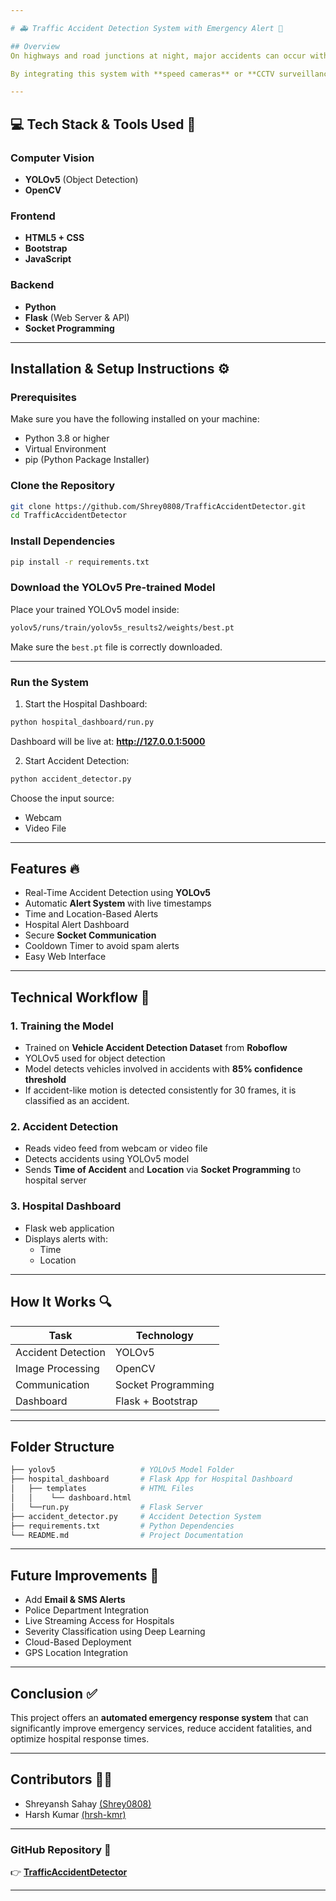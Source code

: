```yaml
---

# 🚑 Traffic Accident Detection System with Emergency Alert 🚨

## Overview
On highways and road junctions at night, major accidents can occur without anyone nearby to call for help—especially if the injured person is unable to do so. This project aims to **automatically detect road accidents** using real-time surveillance camera feeds and **notify the nearest government hospital** immediately.

By integrating this system with **speed cameras** or **CCTV surveillance systems**, the hospital can remotely receive accident alerts along with the **time of the accident** and **camera location**. This system will enable faster emergency response and potentially save lives.

---
```


## 💻 Tech Stack & Tools Used 🔧
### Computer Vision  
- **YOLOv5** (Object Detection)  
- **OpenCV**
  
### Frontend  
- **HTML5 + CSS**  
- **Bootstrap**  
- **JavaScript**
  
### Backend  
- **Python**  
- **Flask** (Web Server & API)  
- **Socket Programming**  

---

## Installation & Setup Instructions ⚙️

### Prerequisites  
Make sure you have the following installed on your machine:  
- Python 3.8 or higher  
- Virtual Environment  
- pip (Python Package Installer)  

### Clone the Repository
```bash
git clone https://github.com/Shrey0808/TrafficAccidentDetector.git
cd TrafficAccidentDetector
```

### Install Dependencies
```bash
pip install -r requirements.txt
```

### Download the YOLOv5 Pre-trained Model
Place your trained YOLOv5 model inside:
```bash
yolov5/runs/train/yolov5s_results2/weights/best.pt
```
Make sure the `best.pt` file is correctly downloaded.

---

### Run the System
1. Start the Hospital Dashboard:
```bash
python hospital_dashboard/run.py
```
Dashboard will be live at: **http://127.0.0.1:5000**

2. Start Accident Detection:
```bash
python accident_detector.py
```
Choose the input source:
- Webcam
- Video File

---

## Features 🔥
- Real-Time Accident Detection using **YOLOv5**
- Automatic **Alert System** with live timestamps
- Time and Location-Based Alerts
- Hospital Alert Dashboard
- Secure **Socket Communication**
- Cooldown Timer to avoid spam alerts
- Easy Web Interface

---

## Technical Workflow 🔄

### 1. Training the Model
- Trained on **Vehicle Accident Detection Dataset** from **Roboflow**
- YOLOv5 used for object detection
- Model detects vehicles involved in accidents with **85% confidence threshold**
- If accident-like motion is detected consistently for 30 frames, it is classified as an accident.

### 2. Accident Detection
- Reads video feed from webcam or video file
- Detects accidents using YOLOv5 model
- Sends **Time of Accident** and **Location** via **Socket Programming** to hospital server

### 3. Hospital Dashboard
- Flask web application
- Displays alerts with:
  - Time
  - Location

---

## How It Works 🔍
| Task               | Technology   |
|------------------|------------|
| Accident Detection | YOLOv5 |
| Image Processing  | OpenCV |
| Communication    | Socket Programming |
| Dashboard       | Flask + Bootstrap |

---

## Folder Structure
```bash
├── yolov5                   # YOLOv5 Model Folder
├── hospital_dashboard       # Flask App for Hospital Dashboard
│   ├── templates            # HTML Files
│   │    └── dashboard.html
│   └──run.py                # Flask Server
├── accident_detector.py     # Accident Detection System
├── requirements.txt         # Python Dependencies
└── README.md                # Project Documentation
```

---

## Future Improvements 💪
- Add **Email & SMS Alerts**
- Police Department Integration
- Live Streaming Access for Hospitals
- Severity Classification using Deep Learning
- Cloud-Based Deployment
- GPS Location Integration
  
---

## Conclusion ✅
This project offers an **automated emergency response system** that can significantly improve emergency services, reduce accident fatalities, and optimize hospital response times.

---

## Contributors 👨‍💻
- Shreyansh Sahay [(Shrey0808)](https://github.com/Shrey0808)
- Harsh Kumar [(hrsh-kmr)](https:://github.com/hrsh-kmr)

---

### GitHub Repository 🔗
👉 **[TrafficAccidentDetector](https://github.com/Shrey0808/TrafficAccidentDetector)** 

---
